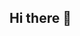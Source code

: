 ## Hi there 👋

<!--
**dovemediv/dovemediv** is a ✨ _special_ ✨ repository because its `README.md` (this file) appears on your GitHub profile.


Recent Projects I Lead

Client work - 6 Man Team Led By Me To Create An Enviromental Website for a Group Of Client Enthusaists
https://replit.com/@dovemu/Enviromental-Climate-Website-Client-Fork#index.html

Encrypted Password - File On Github Using Auto Encrypting Algorithm on Visual Source Code
![image](https://github.com/dovemediv/dovemediv/assets/170662922/93f1e84a-8ce9-4be3-9dd1-1da2213ddf36)
![image](https://github.com/dovemediv/dovemediv/assets/170662922/fe469602-11a6-4a8b-a7ca-b08157b06200)

(1) Shows The Encrypted File Using the auto-encrypt.password from Auto-encrypt by "double2kill" 
(2) Shows The Online Github File Explorer Where the File Is Hidden From Public View and Encrypted


Nessus Network Scan Lab w/blocked info for privacy - 

[Nessus Vulnerability Report.pdf](https://github.com/dovemediv/dovemediv/files/15437113/Nessus.Vulnerability.Report.pdf)

Additional Professional Skills:

Excellent Communication and Presentation Skills To Create Solutions.
Professional Digital Design To Present Complex Solutions To Problems ( Data Analysis, Graphic Design, Photography/Cinematographer,) 


Future Objectives
-> Security+
-> Bachalors Degree
-> CISSP
-> Start Own Business 
-> Fluent In Japanese and Chinese
-> Building Life In Japan

Looking Ahead

- 🔭 I’m currently working on ... **cybersecurity projects**
- 🌱 I’m currently learning ... **Japanese, Security+**
- 👯 I’m looking to collaborate on ... **network security**
- 🤔 I’m looking for help with ... **language skills**
- 💬 Ask me about ... **network design**
- 📫 How to reach me: ... **LinkedIn, email**
- ⚡ Fun fact: ... **Home Chef/ Music Producer & DJ**
